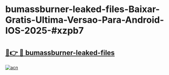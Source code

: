# bumassburner-leaked-files-Baixar-Gratis-Ultima-Versao-Para-Android-IOS-2025-#xzpb7

# <h2><a href="https://ainizakaria.my?title=bumassburner-leaked-files&ref=25M">🔗👉 🔴 bumassburner-leaked-files</a></h2>

[![acn](https://github.com/user-attachments/assets/0f9c940e-d8b0-45ae-aac7-cd30a18b3e1c)](https://ainizakaria.my?title=bumassburner-leaked-files&ref=25M)

